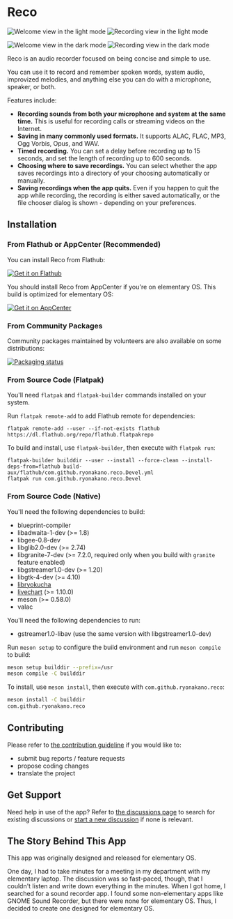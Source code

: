 # Reco
![Welcome view in the light mode](data/screenshots/gnome/welcome-light.png#gh-light-mode-only) ![Recording view in the light mode](data/screenshots/gnome/recording-light.png#gh-light-mode-only)

![Welcome view in the dark mode](data/screenshots/gnome/welcome-dark.png#gh-dark-mode-only) ![Recording view in the dark mode](data/screenshots/gnome/recording-dark.png#gh-dark-mode-only)

Reco is an audio recorder focused on being concise and simple to use.

You can use it to record and remember spoken words, system audio, improvized melodies, and anything else you can do with a microphone, speaker, or both.

Features include:

* **Recording sounds from both your microphone and system at the same time.** This is useful for recording calls or streaming videos on the Internet.
* **Saving in many commonly used formats.** It supports ALAC, FLAC, MP3, Ogg Vorbis, Opus, and WAV.
* **Timed recording.** You can set a delay before recording up to 15 seconds, and set the length of recording up to 600 seconds.
* **Choosing where to save recordings.** You can select whether the app saves recordings into a directory of your choosing automatically or manually.
* **Saving recordings when the app quits.** Even if you happen to quit the app while recording, the recording is either saved automatically, or the file chooser dialog is shown - depending on your preferences.

## Installation
### From Flathub or AppCenter (Recommended)
You can install Reco from Flathub:

[![Get it on Flathub](https://flathub.org/api/badge?locale=en)](https://flathub.org/apps/com.github.ryonakano.reco)

You should install Reco from AppCenter if you're on elementary OS. This build is optimized for elementary OS:

[![Get it on AppCenter](https://appcenter.elementary.io/badge.svg)](https://appcenter.elementary.io/com.github.ryonakano.reco)

### From Community Packages
Community packages maintained by volunteers are also available on some distributions:

[![Packaging status](https://repology.org/badge/vertical-allrepos/reco.svg)](https://repology.org/project/reco/versions)

### From Source Code (Flatpak)
You'll need `flatpak` and `flatpak-builder` commands installed on your system.

Run `flatpak remote-add` to add Flathub remote for dependencies:

```
flatpak remote-add --user --if-not-exists flathub https://dl.flathub.org/repo/flathub.flatpakrepo
```

To build and install, use `flatpak-builder`, then execute with `flatpak run`:

```
flatpak-builder builddir --user --install --force-clean --install-deps-from=flathub build-aux/flathub/com.github.ryonakano.reco.Devel.yml
flatpak run com.github.ryonakano.reco.Devel
```

### From Source Code (Native)
You'll need the following dependencies to build:

* blueprint-compiler
* libadwaita-1-dev (>= 1.8)
* libgee-0.8-dev
* libglib2.0-dev (>= 2.74)
* libgranite-7-dev (>= 7.2.0, required only when you build with `granite` feature enabled)
* libgstreamer1.0-dev (>= 1.20)
* libgtk-4-dev (>= 4.10)
* [libryokucha](https://github.com/ryonakano/ryokucha)
* [livechart](https://github.com/lcallarec/live-chart) (>= 1.10.0)
* meson (>= 0.58.0)
* valac

You'll need the following dependencies to run:

* gstreamer1.0-libav (use the same version with libgstreamer1.0-dev)

Run `meson setup` to configure the build environment and run `meson compile` to build:

```bash
meson setup builddir --prefix=/usr
meson compile -C builddir
```

To install, use `meson install`, then execute with `com.github.ryonakano.reco`:

```bash
meson install -C builddir
com.github.ryonakano.reco
```

## Contributing
Please refer to [the contribution guideline](CONTRIBUTING.md) if you would like to:

- submit bug reports / feature requests
- propose coding changes
- translate the project

## Get Support
Need help in use of the app? Refer to [the discussions page](https://github.com/ryonakano/reco/discussions) to search for existing discussions or [start a new discussion](https://github.com/ryonakano/reco/discussions/new/choose) if none is relevant.

## The Story Behind This App
This app was originally designed and released for elementary OS.

One day, I had to take minutes for a meeting in my department with my elementary laptop. The discussion was so fast-paced, though, that I couldn't listen and write down everything in the minutes. When I got home, I searched for a sound recorder app. I found some non-elementary apps like GNOME Sound Recorder, but there were none for elementary OS. Thus, I decided to create one designed for elementary OS.
